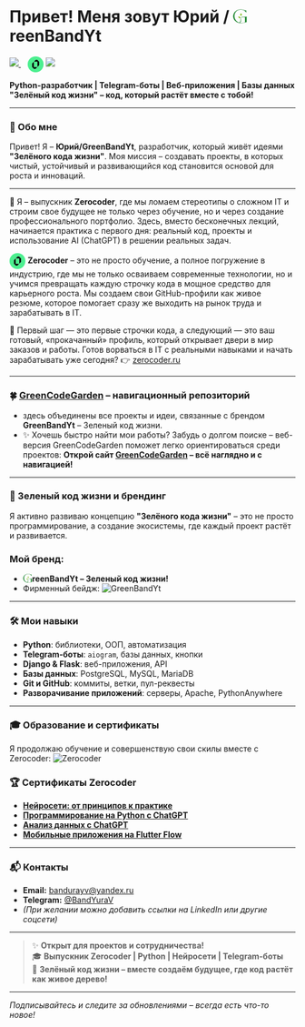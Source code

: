 # **Привет! Меня зовут Юрий** / <img src="https://raw.githubusercontent.com/GreenBandYt/GreenBandYt/main/assets/images/b_logo_g.png" width="25" alt="G" style="vertical-align: -2px;">reenBandYt

<p>
  <a href="https://github.com/GreenBandYt" target="_blank" rel="noopener noreferrer">
    <img src="https://img.shields.io/badge/GreenBandYt-Зелёный_код_жизни-32CD32?style=for-the-badge&logo=leaflet&logoColor=white">
  </a>
  &nbsp;&nbsp;
  <img src="https://raw.githubusercontent.com/GreenBandYt/GreenBandYt/main/assets/logos/zerocoder.png" width="28" height="28" alt="Zerocoder" style="vertical-align: middle; border-radius: 50%;">
  <a href="(https://github.com/GreenBandYt/Zerocoder/blob/main/README.md)" target="_blank" rel="noopener noreferrer">
    <img src="https://img.shields.io/badge/Zerocoder-Выпускник-%239B59B6?style=for-the-badge">
  </a>
</p>


**Python-разработчик | Telegram-боты | Веб-приложения | Базы данных**  
**"Зелёный код жизни" – код, который растёт вместе с тобой!**

---

### 🍃 Обо мне

Привет! Я – **Юрий/GreenBandYt**, разработчик, который живёт идеями **"Зелёного кода жизни"**. Моя миссия – создавать проекты, в которых чистый, устойчивый и развивающийся код становится основой для роста и инноваций.

--- 

🚶 Я – выпускник **Zerocoder**, где мы ломаем стереотипы о сложном IT и строим свое будущее не только через обучение, но и через создание профессионального портфолио. Здесь, вместо бесконечных лекций, начинается практика с первого дня: реальный код, проекты и использование AI (ChatGPT) в решении реальных задач.

<img src="https://raw.githubusercontent.com/GreenBandYt/GreenBandYt/main/assets/logos/zerocoder.png" width="28" height="28" alt="Zerocoder" style="vertical-align: middle; border-radius: 50%;"> **Zerocoder** – это не просто обучение, а полное погружение в индустрию, где мы не только осваиваем современные технологии, но и учимся превращать каждую строчку кода в мощное средство для карьерного роста. Мы создаем свои GitHub-профили как живое резюме, которое помогает сразу же выходить на рынок труда и зарабатывать в IT.

🌾 Первый шаг — это первые строчки кода, а следующий — это ваш готовый, «прокачанный» профиль, который открывает двери в мир заказов и работы. Готов ворваться в IT с реальными навыками и начать зарабатывать уже сегодня? 👉 [zerocoder.ru](https://zerocoder.ru/)

---
  
### 🍀 [GreenCodeGarden](https://github.com/GreenBandYt/GreenCodeGarden) – **навигационный репозиторий**
- здесь объединены все проекты и идеи, связанные с брендом **GreenBandYt** – Зеленый код жизни.
- ✨ Хочешь быстро найти мои работы?
Забудь о долгом поиске – веб-версия GreenCodeGarden поможет легко ориентироваться среди проектов: **Открой сайт  [GreenCodeGarden](https://greenbandyt.github.io/GreenCodeGarden) – всё наглядно и с навигацией!**

---

### 🌱 Зеленый код жизни и брендинг

Я активно развиваю концепцию **"Зелёного кода жизни"** – это не просто программирование, а создание экосистемы, где каждый проект растёт и развивается.  

### Мой бренд: ###  
- **<img src="https://raw.githubusercontent.com/GreenBandYt/GreenBandYt/main/assets/images/b_logo_g.png" width="16" alt="G" style="vertical-align: -2px;">reenBandYt – Зеленый код жизни!**  
- Фирменный бейдж: ![GreenBandYt](https://img.shields.io/badge/GreenBandYt-Зелёный_код_жизни-32CD32?style=for-the-badge&logo=leaflet&logoColor=white)
---
### 🛠 Мои навыки

- **Python**: библиотеки, ООП, автоматизация
- **Telegram-боты**: `aiogram`, базы данных, кнопки
- **Django & Flask**: веб-приложения, API
- **Базы данных**: PostgreSQL, MySQL, MariaDB
- **Git и GitHub**: коммиты, ветки, пул-реквесты
- **Разворачивание приложений**: серверы, Apache, PythonAnywhere
---
### 🎓 Образование и сертификаты

Я продолжаю обучение и совершенствую свои скилы вместе с Zerocoder: ![Zerocoder](https://img.shields.io/badge/Zerocoder-Выпускник-%239B59B6?style=flat-square)

### 🏆 **Сертификаты Zerocoder**  

- **[Нейросети: от принципов к практике](https://raw.githubusercontent.com/GreenBandYt/GreenBandYt/main/certificates/Diploma_14581.png)**
- **[Программирование на Python с ChatGPT](https://raw.githubusercontent.com/GreenBandYt/GreenBandYt/main/certificates/Diploma_13873.png)**
- **[Анализ данных с ChatGPT](https://raw.githubusercontent.com/GreenBandYt/GreenBandYt/main/certificates/Diploma_14009.png)**
- **[Мобильные приложения на Flutter Flow](https://raw.githubusercontent.com/GreenBandYt/GreenBandYt/main/certificates/Diploma_15253.png)**

---

### 📬 Контакты

- **Email:** [bandurayv@yandex.ru](mailto:bandurayv@yandex.ru)
- **Telegram:** [@BandYuraV](https://t.me/BandYuraV)
- *(При желании можно добавить ссылки на LinkedIn или другие соцсети)*

---

> ✨ **Открыт для проектов и сотрудничества!**  
> 🎓 **Выпускник Zerocoder | Python | Нейросети | Telegram-боты**  
> 🌱 **Зелёный код жизни – вместе создаём будущее, где код растёт как живое дерево!**

---

*Подписывайтесь и следите за обновлениями – всегда есть что-то новое!*
